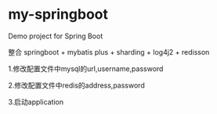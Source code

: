 # my-springboot
Demo project for Spring Boot

整合 springboot + mybatis plus + sharding + log4j2 + redisson

1.修改配置文件中mysql的url,username,password

2.修改配置文件中redis的address,password

3.启动application
